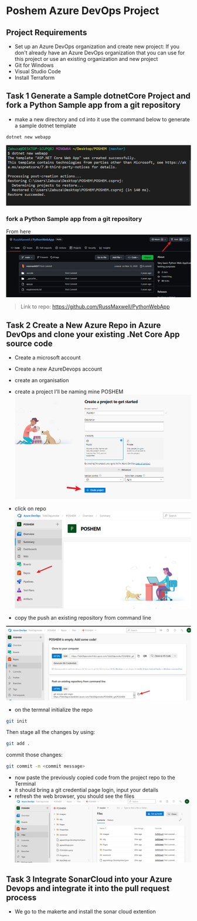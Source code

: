 # Poshem Azure DevOps Project

## Project Requirements

- Set up an Azure DevOps organization and create new project: If you don't already have an Azure DevOps organization that you can use for this project or use an existing organization and new project
- Git for Windows
- Visual Studio Code
- Install Terraform 


## Task 1 Generate a Sample dotnetCore Project and fork a Python Sample app from a git repository
- make a new directory and cd into it
use the command below to generate a sample dotnet template
```sh
dotnet new webapp
```
![Alt text](images/dotnet%20webapp%20template.png)


### fork a Python Sample app from a git repository
From here 
![Alt text](images/fork%20python%20code.png)
>Link to repo: https://github.com/RussMaxwell/PythonWebApp
## Task 2 Create a New Azure Repo in Azure DevOps and clone your existing .Net Core App source code
- Create a microsoft account 
- Create a new AzureDevops account
- create an organisation
- create a project
I'll be naming mine POSHEM
![Alt text](images/POSHEM%20project.png)

- click on repo
![Alt text](images/POSHEM%20Repo.png)

- copy the push an existing repository from command line

![Alt text](images/POSHEM%20Repo%20push.png)

- on the termnal initialize the repo
```sh
git init
```
Then stage all the changes by using:
```sh
git add .
```
commit those changes:
```sh
git commit -m <commit message>
```

- now paste the previously copied code from the project repo to the Terminal
- it should bring a git credential page login, input your details
- refresh the web browser, you should see the files 
![Alt text](images/after%20refreshing.png)

## Task 3 Integrate SonarCloud into your Azure Devops and integrate it into the pull request process

- We go to the makerte and install the sonar cloud extention
